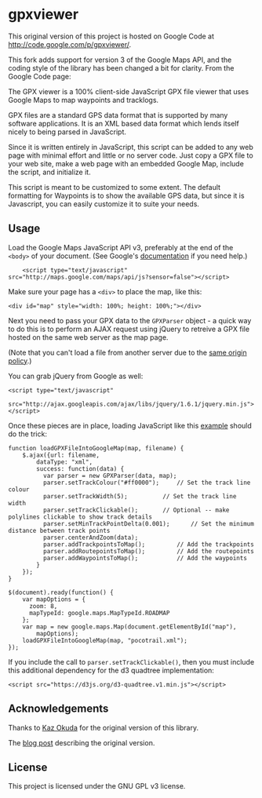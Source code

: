 gpxviewer
==========

This original version of this project is hosted on Google Code at
http://code.google.com/p/gpxviewer/.

This fork adds support for version 3 of the Google Maps API, and the coding
style of the library has been changed a bit for clarity. From the Google Code
page:

The GPX viewer is a 100% client-side JavaScript GPX file viewer that uses
Google Maps to map waypoints and tracklogs.

GPX files are a standard GPS data format that is supported by many software
applications. It is an XML based data format which lends itself nicely to being
parsed in JavaScript.

Since it is written entirely in JavaScript, this script can be added to any web
page with minimal effort and little or no server code. Just copy a GPX file to
your web site, make a web page with an embedded Google Map, include the script,
and initialize it.

This script is meant to be customized to some extent. The default formatting
for Waypoints is to show the available GPS data, but since it is Javascript,
you can easily customize it to suite your needs.


## Usage

Load the Google Maps JavaScript API v3, preferably at the end of the `<body>` of
your document. (See Google's
[documentation](http://code.google.com/apis/maps/documentation/javascript/)
if you need help.)

        <script type="text/javascript" src="http://maps.google.com/maps/api/js?sensor=false"></script>

Make sure your page has a `<div>` to place the map, like this:

    <div id="map" style="width: 100%; height: 100%;"></div>

Next you need to pass your GPX data to the `GPXParser` object - a quick way to
do this is to perform an AJAX request using jQuery to retreive a GPX file hosted
on the same web server as the map page.

(Note that you can't load a file from another server due to the
[same origin policy](http://en.wikipedia.org/wiki/Same_origin_policy).)

You can grab jQuery from Google as well:

    <script type="text/javascript"
        src="http://ajax.googleapis.com/ajax/libs/jquery/1.6.1/jquery.min.js">
    </script>

Once these pieces are in place, loading JavaScript like this
[example](https://github.com/peplin/gpxviewer/blob/next/examples/gpxviewer/gpxviewer.html)
should do the trick:

    function loadGPXFileIntoGoogleMap(map, filename) {
        $.ajax({url: filename,
            dataType: "xml",
            success: function(data) {
              var parser = new GPXParser(data, map);
              parser.setTrackColour("#ff0000");     // Set the track line colour
              parser.setTrackWidth(5);          // Set the track line width
              parser.setTrackClickable();       // Optional -- make polylines clickable to show track details
              parser.setMinTrackPointDelta(0.001);      // Set the minimum distance between track points
              parser.centerAndZoom(data);
              parser.addTrackpointsToMap();         // Add the trackpoints
              parser.addRoutepointsToMap();         // Add the routepoints
              parser.addWaypointsToMap();           // Add the waypoints
            }
        });
    }

    $(document).ready(function() {
        var mapOptions = {
          zoom: 8,
          mapTypeId: google.maps.MapTypeId.ROADMAP
        };
        var map = new google.maps.Map(document.getElementById("map"),
            mapOptions);
        loadGPXFileIntoGoogleMap(map, "pocotrail.xml");
    });

If you include the call to `parser.setTrackClickable()`, then you must include this additional dependency for the d3 quadtree implementation:

    <script src="https://d3js.org/d3-quadtree.v1.min.js"></script>

## Acknowledgements

Thanks to [Kaz Okuda](http://notions.okuda.ca/) for the original version of this
library.

The [blog post](http://notions.okuda.ca/geotagging/projects-im-working-on/gpx-viewer/)
describing the original version.

## License

This project is licensed under the GNU GPL v3 license.
